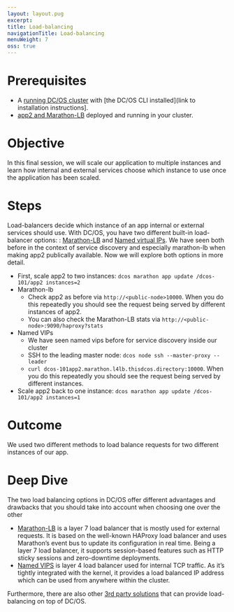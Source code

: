 ```yaml
---
layout: layout.pug
excerpt:
title: Load-balancing
navigationTitle: Load-balancing
menuWeight: 7
oss: true
---
```


# Prerequisites
* A [running DC/OS cluster](/1.8/usage/tutorials/dcos-101/cli/) with [the DC/OS CLI installed](link to installation instructions].
* [app2 and Marathon-LB](/1.8/usage/tutorials/dcos-101/app2/) deployed and running in your cluster.

# Objective
In this final session, we will scale our application to multiple instances and learn how internal and external services choose which instance to use once the application has been scaled.

# Steps
Load-balancers decide which instance of an app internal or external services should use. With DC/OS, you have two different built-in load-balancer options: : [Marathon-LB](/1.8/usage/service-discovery/marathon-lb/) and [Named virtual IPs](/1.8/usage/service-discovery/load-balancing-vips/).
We have seen both before in the context of service discovery and especially marathon-lb when making app2 publically available.
Now we will explore both options in more detail.
* First, scale app2 to two instances: `dcos marathon app update /dcos-101/app2 instances=2`
* Marathon-lb
    * Check app2 as before via `http://<public-node>10000`. When you do this repeatedly you should see the request being served by different instances of app2.
    * You can also check the Marathon-LB stats via `http://<public-node>:9090/haproxy?stats`
* Named VIPs
    * We have seen named vips before for service discovery inside our cluster
    * SSH to the leading master node: `dcos node ssh --master-proxy --leader`
    * `curl dcos-101app2.marathon.l4lb.thisdcos.directory:10000`. When you do this repeatedly you should see the request being served by different instances.
* Scale app2 back to one instance: `dcos marathon app update /dcos-101/app2 instances=1`



# Outcome
We used two different methods to load balance requests for two different instances of our app.

# Deep Dive
The two load balancing options in DC/OS offer different advantages and drawbacks that you should take into account when choosing one over the other

   * [Marathon-LB](/1.8/usage/service-discovery/marathon-lb/) is a layer 7 load balancer that is mostly used for external requests. It is based on the well-known HAProxy load balancer and uses Marathon’s event bus to update its configuration in real time. Being a layer 7 load balancer, it supports session-based features such as HTTP sticky sessions and zero-downtime deployments.
   * [Named VIPS](/1.8/usage/service-discovery/load-balancing-vips/) is layer 4 load balancer used for internal TCP traffic. As it’s tightly integrated with the kernel, it provides a load balanced IP address which can be used from anywhere within the cluster.


Furthermore, there are also other [3rd party solutions](/1.8/usage/service-discovery/third-party-solution/) that can provide load-balancing on top of DC/OS.
